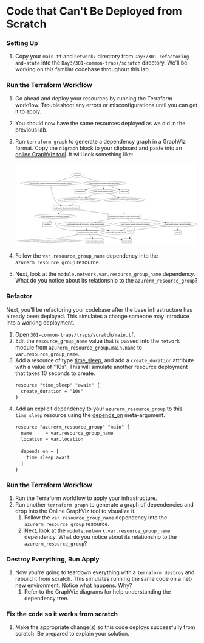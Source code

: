# Code that Can't Be Deployed from Scratch

### Setting Up
1. Copy your `main.tf` and `network/` directory from `Day3/301-refactoring-and-state` into the `Day3/301-common-traps/scratch` directory. We'll be working on this familiar codebase throughout this lab.

### Run the Terraform Workflow
1. Go ahead and deploy your resources by running the Terraform workflow. Troubleshoot any errors or misconfigurations until you can get it to apply.
1. You should now have the same resources deployed as we did in the previous lab.
1. Run `terraform graph` to generate a dependency graph in a GraphViz format. Copy the `digraph` block to your clipboard and paste into an [online GraphViz tool](https://dreampuf.github.io/GraphvizOnline). It will look something like:

    ![](./img/phase1-deps.png)

1. Follow the `var.resource_group_name` dependency into the `azurerm_resource_group` resource.
1. Next, look at the `module.network.var.resource_group_name` dependency. What do you notice about its relationship to the `azurerm_resource_group`?

### Refactor
Next, you'll be refactoring your codebase after the base infrastructure has already been deployed. This simulates a change someone may introduce into a working deployment.
1. Open `301-common-traps/traps/scratch/main.tf`.
1. Edit the `resource_group_name` value that is passed into the `network` module from `azurerm_resource_group.main.name` to `var.resource_group_name`.
1. Add a resource of type [time_sleep](https://registry.terraform.io/providers/hashicorp/time/latest/docs/resources/sleep), and add a `create_duration` attribute with a value of "10s". This will simulate another resource deployment that takes 10 seconds to create.
    ```
    resource "time_sleep" "await" {
      create_duration = "10s"
    }
    ```
1. Add an explicit dependency to your `azurerm_resource_group` to this `time_sleep` resource using the [depends_on](https://www.terraform.io/language/meta-arguments/depends_on) meta-argument.
    ```
    resource "azurerm_resource_group" "main" {
      name     = var.resource_group_name
      location = var.location

      depends_on = [
        time_sleep.await
      ]
    }
    ```

### Run the Terraform Workflow
1. Run the Terraform workflow to apply your infrastructure.
1. Run another `terraform graph` to generate a graph of dependencies and drop into the Online GraphViz tool to visualize it.
    1. Follow the `var.resource_group_name` dependency into the `azurerm_resource_group` resource.
    1. Next, look at the `module.network.var.resource_group_name` dependency. What do you notice about its relationship to the `azurerm_resource_group`?

### Destroy Everything, Run Apply
1. Now you're going to teardown everything with a `terraform destroy` and rebuild it from scratch. This simulates running the same code on a net-new environment. Notice what happens. Why?
    1. Refer to the GraphViz diagrams for help understanding the dependency tree.

### Fix the code so it works from scratch
1. Make the appropriate change(s) so this code deploys successfully from scratch. Be prepared to explain your solution.
